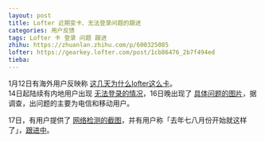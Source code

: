 ```yaml
---
layout: post
title: Lofter 近期变卡、无法登录问题的跟进
categories: 用户反馈
tags: Lofter 卡 登录 问题 跟进
zhihu: https://zhuanlan.zhihu.com/p/600325085
lofter: https://gearkey.lofter.com/post/1cb86476_2b7f494ed
tieba: 
---
```


1月12日有海外用户反映称 [这几天为什么lofter这么卡](https://tieba.baidu.com/p/8218674825)。  
14日起陆续有内地用户出现 [无法登录的情况](https://tieba.baidu.com/p/8220361571)，16日晚出现了 [具体问题的图片](https://tieba.baidu.com/p/8223811193)，据调查，出问题的主要为电信和移动用户。

17日，有用户提供了 [网络检测的截图](https://tieba.baidu.com/p/8224069429)，并有用户称「去年七八月份开始就这样了」，[跟进中](https://tieba.baidu.com/f?kw=lofter)。